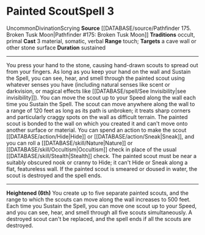 ﻿---
actions: '[three-actions]'
area: null
bloodline: null
component:
- Material
- Somatic
- Verbal
cost: null
deity: null
domain: null
duration: sustained
element: null
heighten: 6th
heighten_level: 3, 6
id: '1096'
lesson: null
level: '3'
mystery: null
name: Painted Scout
patron_theme: null
range: touch
rarity: Uncommon
requirement: null
rus_type_level: null
saving_throw: null
school: Divination
source: '[[DATABASE/source/Pathfinder 175. Broken Tusk Moon|Pathfinder #175: Broken
  Tusk Moon]]'
target: a cave wall or other stone surface
tradition:
- Occult
- Primal
trait:
- '[[DATABASE/trait/Divination|Divination]]'
- '[[DATABASE/trait/Scrying|Scrying]]'
- '[[DATABASE/trait/Uncommon|Uncommon]]'
trigger: null
type: Spell

---
# Painted Scout<span class="item-type">Spell 3</span>

<span class="trait-uncommon item-trait">Uncommon</span><span class="item-trait">Divination</span><span class="item-trait">Scrying</span>
**Source** [[DATABASE/source/Pathfinder 175. Broken Tusk Moon|Pathfinder #175: Broken Tusk Moon]]
**Traditions** occult, primal
**Cast** <span class="action-icon">3</span> material, somatic, verbal
**Range** touch; **Targets** a cave wall or other stone surface
**Duration** sustained

---
You press your hand to the stone, causing hand-drawn scouts to spread out from your fingers. As long as you keep your hand on the wall and Sustain the Spell, you can see, hear, and smell through the painted scout using whatever senses you have (including natural senses like scent or darkvision, or magical effects like [[DATABASE/spell/See Invisibility|see invisibility]]). You can move the scout up to your Speed along the wall each time you Sustain the Spell. The scout can move anywhere along the wall to a range of 120 feet as long as its path is unbroken; it treats sharp corners and particularly craggy spots on the wall as difficult terrain. The painted scout is bonded to the wall on which you created it and can't move onto another surface or material.
 You can spend an action to make the scout [[DATABASE/action/Hide|Hide]] or [[DATABASE/action/Sneak|Sneak]], and you can roll a [[DATABASE/skill/Nature|Nature]] or [[DATABASE/skill/Occultism|Occultism]] check in place of the usual [[DATABASE/skill/Stealth|Stealth]] check. The painted scout must be near a suitably obscured nook or cranny to Hide; it can't Hide or Sneak along a flat, featureless wall. If the painted scout is smeared or doused in water, the scout is destroyed and the spell ends.

---
**Heightened (6th)** You create up to five separate painted scouts, and the range to which the scouts can move along the wall increases to 500 feet. Each time you Sustain the Spell, you can move one scout up to your Speed, and you can see, hear, and smell through all five scouts simultaneously. A destroyed scout can't be replaced, and the spell ends if all the scouts are destroyed.